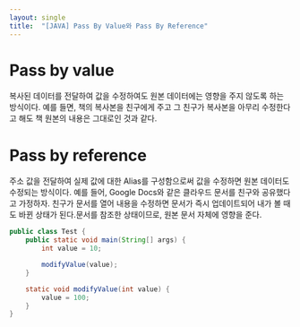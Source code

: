 ```yaml
---
layout: single
title:  "[JAVA] Pass By Value와 Pass By Reference"
---
```


# Pass by value
복사된 데이터를 전달하여 값을 수정하여도 원본 데이터에는 영향을 주지 않도록 하는 방식이다.
예를 들면, 책의 복사본을 친구에게 주고 그 친구가 복사본을 아무리 수정한다고 해도 책 원본의 내용은 그대로인 것과 같다.

# Pass by reference
주소 값을 전달하여 실제 값에 대한 Alias를 구성함으로써 값을 수정하면 원본 데이터도 수정되는 방식이다.
예를 들어, Google Docs와 같은 클라우드 문서를 친구와 공유했다고 가정하자.
친구가 문서를 열어 내용을 수정하면 문서가 즉시 업데이트되어 내가 볼 때도 바뀐 상태가 된다.문서를 참조한 상태이므로, 원본 문서 자체에 영향을 준다.

```java
public class Test {
    public static void main(String[] args) {
        int value = 10;

        modifyValue(value);
    }

    static void modifyValue(int value) {
        value = 100;
    }
}
```


